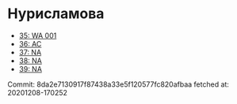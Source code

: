 # Нурисламова
- [35: WA 001](35.md)
- [36: AC](36.md)
- [37: NA](37.md)
- [38: NA](38.md)
- [39: NA](39.md)

Commit: 8da2e7130917f87438a33e5f120577fc820afbaa
 fetched at: 20201208-170252
